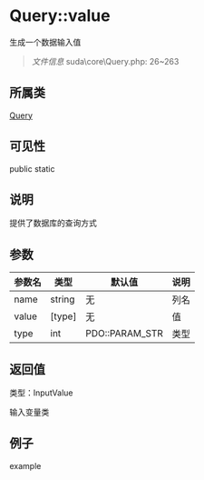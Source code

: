 # Query::value

生成一个数据输入值

> *文件信息* suda\core\Query.php: 26~263

## 所属类 

[Query](../Query.md)

## 可见性

 public static

## 说明

提供了数据库的查询方式



## 参数


| 参数名 | 类型 | 默认值 | 说明 |
|--------|-----|-------|-------|
| name |  string | 无 |  列名 |
| value |  [type] | 无 |  值 |
| type |  int | PDO::PARAM_STR |  类型 |



## 返回值

类型：InputValue

 输入变量类



## 例子

example